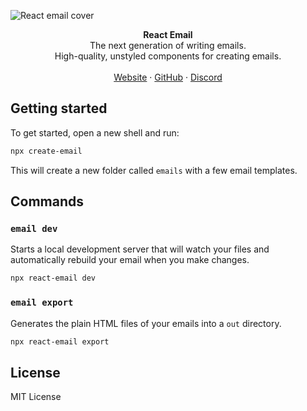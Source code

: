 ![React email cover](https://react.email/static/covers/react-email.png)

<div align="center"><strong>React Email</strong></div>
<div align="center">The next generation of writing emails.<br />High-quality, unstyled components for creating emails.</div>
<br />
<div align="center">
<a href="https://react.email">Website</a> 
<span> · </span>
<a href="https://github.com/resendlabs/react-email">GitHub</a> 
<span> · </span>
<a href="https://react.email/discord">Discord</a>
</div>

## Getting started

To get started, open a new shell and run:

```sh
npx create-email
```

This will create a new folder called `emails` with a few email templates.

## Commands

### `email dev`

Starts a local development server that will watch your files and automatically rebuild your email when you make changes.

```sh
npx react-email dev
```

### `email export`

Generates the plain HTML files of your emails into a `out` directory.

```sh
npx react-email export
```

## License

MIT License
